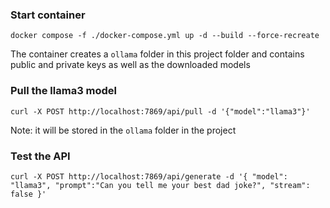 ### Start container
```shell
docker compose -f ./docker-compose.yml up -d --build --force-recreate
```
The container creates a `ollama` folder in this project folder and contains public and private keys as well as the downloaded models

### Pull the llama3 model
```shell
curl -X POST http://localhost:7869/api/pull -d '{"model":"llama3"}'
```
Note: it will be stored in the `ollama` folder in the project

### Test the API
```shell
curl -X POST http://localhost:7869/api/generate -d '{ "model": "llama3", "prompt":"Can you tell me your best dad joke?", "stream": false }'
```
